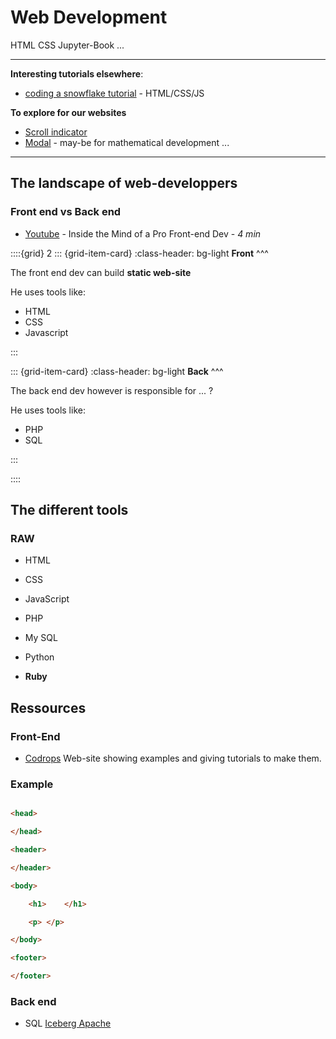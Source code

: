 # Web Development

HTML CSS Jupyter-Book ...

***

**Interesting tutorials elsewhere**:

- [coding a snowflake tutorial](https://cloudfour.com/thinks/coding-a-snowflake-generator/) - HTML/CSS/JS

**To explore for our websites**

- [Scroll indicator](https://www.w3schools.com/howto/howto_js_scroll_indicator.asp)
- [Modal](https://www.w3schools.com/howto/tryit.asp?filename=tryhow_css_modal) - may-be for mathematical development ...

***

## The landscape of web-developpers

### Front end vs Back end

- [Youtube](https://www.youtube.com/watch?v=oJYFRZ4cj2Q) - Inside the Mind of a Pro Front-end Dev - *4 min*

::::{grid} 2
::: {grid-item-card}
:class-header: bg-light
**Front**
^^^

The front end dev can build **static web-site**

He uses tools like:
- HTML
- CSS
- Javascript

:::

::: {grid-item-card}
:class-header: bg-light
**Back**
^^^

The back end dev however is responsible for ... ?

He uses tools like:
- PHP
- SQL

:::


::::



## The different tools

### RAW

- HTML
- CSS
- JavaScript
- PHP
- My SQL
- Python

- **Ruby**

## Ressources 

### Front-End

- [Codrops](https://tympanus.net/codrops/category/tutorials/)
Web-site showing examples and giving tutorials to make them.


### Example


```html

<head>

</head>

<header>

</header>

<body>

	<h1>	</h1>

	<p>	</p>

</body>

<footer>

</footer>

```

### Back end

- SQL [Iceberg Apache](https://iceberg.apache.org/)